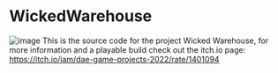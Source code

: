# WickedWarehouse
![image](https://user-images.githubusercontent.com/40210931/203132646-8fc18555-0caf-49df-9cbb-8b7b15be88eb.png)
This is the source code for the project Wicked Warehouse, for more information and a playable build check out the itch.io page: https://itch.io/jam/dae-game-projects-2022/rate/1401094


